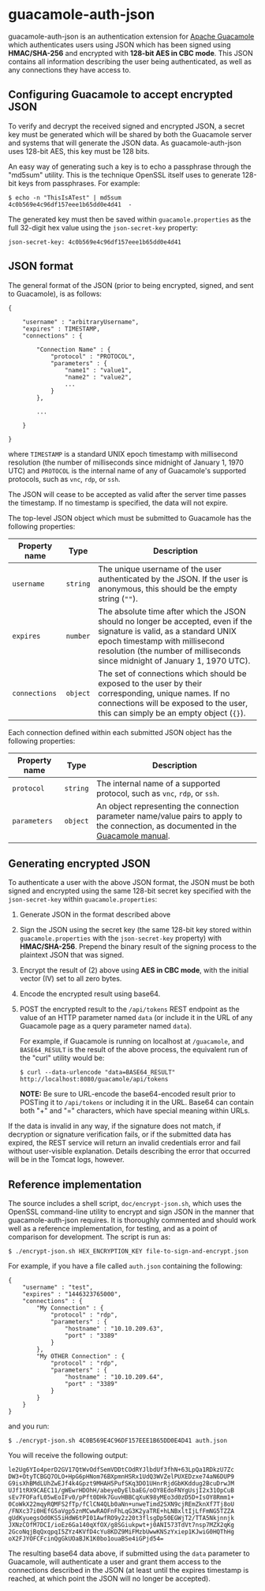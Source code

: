 guacamole-auth-json
===================

guacamole-auth-json is an authentication extension for [Apache
Guacamole](http://guacamole.apache.org/) which authenticates users using JSON
which has been signed using **HMAC/SHA-256** and encrypted with **128-bit AES
in CBC mode**. This JSON contains all information describing the user being
authenticated, as well as any connections they have access to.

Configuring Guacamole to accept encrypted JSON
----------------------------------------------

To verify and decrypt the received signed and encrypted JSON, a secret key must
be generated which will be shared by both the Guacamole server and systems that
will generate the JSON data. As guacamole-auth-json uses 128-bit AES, this key
must be 128 bits.

An easy way of generating such a key is to echo a passphrase through the
"md5sum" utility. This is the technique OpenSSL itself uses to generate 128-bit
keys from passphrases. For example:

    $ echo -n "ThisIsATest" | md5sum
    4c0b569e4c96df157eee1b65dd0e4d41  -

The generated key must then be saved within `guacamole.properties` as the full
32-digit hex value using the `json-secret-key` property:

    json-secret-key: 4c0b569e4c96df157eee1b65dd0e4d41

JSON format
-----------

The general format of the JSON (prior to being encrypted, signed, and sent to
Guacamole), is as follows:

    {

        "username" : "arbitraryUsername",
        "expires" : TIMESTAMP,
        "connections" : {

            "Connection Name" : {
                "protocol" : "PROTOCOL",
                "parameters" : {
                    "name1" : "value1",
                    "name2" : "value2",
                    ...
                }
            },

            ...

        }

    }

where `TIMESTAMP` is a standard UNIX epoch timestamp with millisecond
resolution (the number of milliseconds since midnight of January 1, 1970 UTC)
and `PROTOCOL` is the internal name of any of Guacamole's supported protocols,
such as `vnc`, `rdp`, or `ssh`.

The JSON will cease to be accepted as valid after the server time passes the
timestamp. If no timestamp is specified, the data will not expire.

The top-level JSON object which must be submitted to Guacamole has the
following properties:

Property name | Type     | Description
--------------|----------|------------
`username`    | `string` | The unique username of the user authenticated by the JSON. If the user is anonymous, this should be the empty string (`""`).
`expires`     | `number` | The absolute time after which the JSON should no longer be accepted, even if the signature is valid, as a standard UNIX epoch timestamp with millisecond resolution (the number of milliseconds since midnight of January 1, 1970 UTC).
`connections` | `object` | The set of connections which should be exposed to the user by their corresponding, unique names. If no connections will be exposed to the user, this can simply be an empty object (`{}`).

Each connection defined within each submitted JSON object has the following
properties:

Property name | Type     | Description
--------------|----------|------------
`protocol`    | `string` | The internal name of a supported protocol, such as `vnc`, `rdp`, or `ssh`.
`parameters`  | `object` | An object representing the connection parameter name/value pairs to apply to the connection, as documented in the [Guacamole manual](https://guacamole.apache.org/doc/gug/configuring-guacamole.html#connection-configuration).

Generating encrypted JSON
-------------------------

To authenticate a user with the above JSON format, the JSON must be both signed
and encrypted using the same 128-bit secret key specified with the
`json-secret-key` within `guacamole.properties`:

1. Generate JSON in the format described above
2. Sign the JSON using the secret key (the same 128-bit key stored within
   `guacamole.properties` with the `json-secret-key` property) with
   **HMAC/SHA-256**. Prepend the binary result of the signing process to the
   plaintext JSON that was signed.
3. Encrypt the result of (2) above using **AES in CBC mode**, with the initial
   vector (IV) set to all zero bytes.
4. Encode the encrypted result using base64.
5. POST the encrypted result to the `/api/tokens` REST endpoint as the value of
   an HTTP parameter named `data` (or include it in the URL of any Guacamole
   page as a query parameter named `data`).

   For example, if Guacamole is running on localhost at `/guacamole`, and
   `BASE64_RESULT` is the result of the above process, the equivalent run of
   the "curl" utility would be:

       $ curl --data-urlencode "data=BASE64_RESULT" http://localhost:8080/guacamole/api/tokens

   **NOTE:** Be sure to URL-encode the base64-encoded result prior to POSTing
   it to `/api/tokens` or including it in the URL. Base64 can contain both "+"
   and "=" characters, which have special meaning within URLs.

If the data is invalid in any way, if the signature does not match, if
decryption or signature verification fails, or if the submitted data has
expired, the REST service will return an invalid credentials error and fail
without user-visible explanation. Details describing the error that occurred
will be in the Tomcat logs, however.

Reference implementation
------------------------

The source includes a shell script, `doc/encrypt-json.sh`, which uses the
OpenSSL command-line utility to encrypt and sign JSON in the manner that
guacamole-auth-json requires. It is thoroughly commented and should work well
as a reference implementation, for testing, and as a point of comparison for
development. The script is run as:

    $ ./encrypt-json.sh HEX_ENCRYPTION_KEY file-to-sign-and-encrypt.json

For example, if you have a file called `auth.json` containing the following:

    {
        "username" : "test",
        "expires" : "1446323765000",
        "connections" : {
            "My Connection" : {
                "protocol" : "rdp",
                "parameters" : {
                    "hostname" : "10.10.209.63",
                    "port" : "3389"
                }
            },
            "My OTHER Connection" : {
                "protocol" : "rdp",
                "parameters" : {
                    "hostname" : "10.10.209.64",
                    "port" : "3389"
                }
            }
        }
    }

and you run:

    $ ./encrypt-json.sh 4C0B569E4C96DF157EEE1B65DD0E4D41 auth.json

You will receive the following output:

    le2Ug6YIo4perD2GV17QtWvOdfSemVDDtCOdRYJlbdUf3fhN+63LpQa1RDkzU7Zc
    DW3+OtyTCBGQ7OLO+HpG6pHNom76BXpmnHSRx1UdQ3WVZelPUXEDzxe74aN6DUP9
    G9isXhBMdLUhZwEJf4k4Gpzt9MHAH5PufSKq3DO1UHnrRjdGbKKddug2BcuDrwJM
    UJf1tRX9CAEC11/gWEwrHDOhH/abeyeDyElbaEG/oOY8EdoFNYgUsjI2x31OpCuB
    sEv7FOFafL05wEoIFv0/pPft0DHk7GuvHBBCqXuK98yMEo3d0zD5D+IsOY8Rmm1+
    0CoWkX22mqyRQMFS2fTp/fClCN4QLb0aNn+unweTimd2SXN9cjREmZknXf7Tj8oU
    /FNXc37i0HEfG5aVgp5znMCwwRAOFnFhLqG3K2yaTRE+hLNBxltIjLfFmNG5TZZA
    gUdKyuegsOd0KS5iHdW6tPI01AwfRO9y2z20t3flsgDp50EGWjT2/TTA5Nkjnnjk
    JXNzCOfM7DCI/ioEz6Ga140qXfOX/g8SGiukpwt+j0ANI573TdVt7nsp7MZX2qKg
    2GcoNqjBqQxqpqI5ZYz4KVfD4cYu8KDZ9MiFMzbUwwKNSzYxiep1KJwiG0HQThHg
    oX2FJYOFCFcinQgGkUOaBJK1K0bo1ouaBSe4iGPjd54=

The resulting base64 data above, if submitted using the `data` parameter to
Guacamole, will authenticate a user and grant them access to the connections
described in the JSON (at least until the expires timestamp is reached, at
which point the JSON will no longer be accepted).

